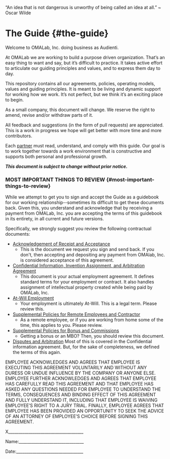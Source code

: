 “An idea that is not dangerous is unworthy of being called an idea at all.” ~ Oscar Wilde

# The Guide {#the-guide}

Welcome to OMALab, Inc. doing business as Audienti.

At OMALab we are working to build a purpose driven organization. That’s an easy thing to want and say, but it’s difficult to practice. It takes active effort to articulate our guiding principles and values, and to express them day to day.

This repository contains all our agreements, policies, operating models, values and guiding principles. It is meant to be living and dynamic support for working how we work. It’s not perfect, but we think it’s an exciting place to begin.

As a small company, this document will change. We reserve the right to amend, revise and/or withdraw parts of it.

All feedback and suggestions \(in the form of pull requests\) are appreciated. This is a work in progress we hope will get better with more time and more contributors.

Each [partner](https://omalab.gitbooks.io/omalab-guide/content/GLOSSARY.html#partner) must read, understand, and comply with this guide. Our goal is to work together towards a work environment that is constructive and supports both personal and professional growth.

_**This document is subject to change without prior notice.**_

### MOST IMPORTANT THINGS TO REVIEW {#most-important-things-to-review}

While we attempt to get you to sign and accept the Guide as a guidebook for our working relationship--sometimes its difficult to get these documents back. Given this, you understand and acknowledge that by receiving a payment from OMALab, Inc. you are accepting the terms of this guidebook in its entirety, in all current and future versions.

Specifically, we strongly suggest you review the following contractual documents:

* [Acknowledgement of Receipt and Acceptance](https://omalab.gitbooks.io/omalab-guide/content/Hiring-Documents/Acknowledgment-of-Receipt.html)
  * This is the document we request you sign and send back. If you don't, then accepting and depositing any payment from OMAlab, Inc. is considered acceptance of this agreement.
* [Confidential Information, Invention Assignment, and Arbitration Agreement](https://omalab.gitbooks.io/omalab-guide/content/Hiring-Documents/Partner-Proprietary-Information-and-Inventions-Assignment-Agreement.html)
  * This document is your actual employment agreement. It defines standard terms for your employment or contract. It also handles assignment of intellectual property created while being paid by OMALab, Inc.
* [At-Will Employment](https://omalab.gitbooks.io/omalab-guide/content/Employment-Policies/At-Will-Employment.html)
  * Your employment is ultimately At-Will. This is a legal term. Please review this.
* [Supplemental Policies for Remote Employees and Contractor](https://omalab.gitbooks.io/omalab-guide/content/Employment-Policies/supplemental-policies-for-remote-employees-and-contractors.html)
  * As a remote employee, or if you are working from home some of the time, this applies to you. Please review.
* [Supplemental Policies for Bonus and Commissions](https://omalab.gitbooks.io/omalab-guide/content/Employment-Policies/supplemental-policy-for-bonus-commissions-and-other-performance-based-payments.html)
  * Getting a bonus or an MBO? Then, you should review this document.
* [Disputes and Arbitration](https://omalab.gitbooks.io/omalab-guide/content/Employment-Policies/disputes-and-arbitration.html)
  Most of this is covered in the Confidential information agreement. But, for the sake of completeness, we defined the terms of this again.

EMPLOYEE ACKNOWLEDGES AND AGREES THAT EMPLOYEE IS EXECUTING THIS AGREEMENT VOLUNTARILY AND WITHOUT ANY DURESS OR UNDUE INFLUENCE BY THE COMPANY OR ANYONE ELSE. EMPLOYEE FURTHER ACKNOWLEDGES AND AGREES THAT EMPLOYEE HAS CAREFULLY READ THIS AGREEMENT AND THAT EMPLOYEE HAS ASKED ANY QUESTIONS NEEDED FOR EMPLOYEE TO UNDERSTAND THE TERMS, CONSEQUENCES AND BINDING EFFECT OF THIS AGREEMENT AND FULLY UNDERSTAND IT, INCLUDING THAT EMPLOYEE IS WAIVING EMPLOYEE’S RIGHT TO A JURY TRIAL. FINALLY, EMPLOYEE AGREES THAT EMPLOYEE HAS BEEN PROVIDED AN OPPORTUNITY TO SEEK THE ADVICE OF AN ATTORNEY OF EMPLOYEE’S CHOICE BEFORE SIGNING THIS AGREEMENT.

X\_\_\_\_\_\_\_\_\_\_\_\_\_\_\_\_\_\_\_\_\_\_\_\_\_\_\_\_\_\_\_\_\_\_\_\_\_

Name:\_\_\_\_\_\_\_\_\_\_\_\_\_\_\_\_\_\_\_\_\_\_\_\_\_\_\_\_\_\_\_\_

Date:\_\_\_\_\_\_\_\_\_\_\_\_\_\_\_\_\_\_\_\_\_\_\_\_\_\_\_\_\_\_\_\_\_

